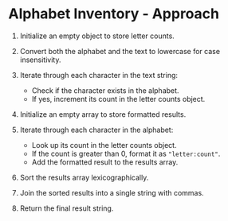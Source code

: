 # Alphabet Inventory - Approach

1. Initialize an empty object to store letter counts.

2. Convert both the alphabet and the text to lowercase for case insensitivity.

3. Iterate through each character in the text string:
   - Check if the character exists in the alphabet.
   - If yes, increment its count in the letter counts object.

4. Initialize an empty array to store formatted results.

5. Iterate through each character in the alphabet:
   - Look up its count in the letter counts object.
   - If the count is greater than 0, format it as `"letter:count"`.
   - Add the formatted result to the results array.

6. Sort the results array lexicographically.

7. Join the sorted results into a single string with commas.

8. Return the final result string.
